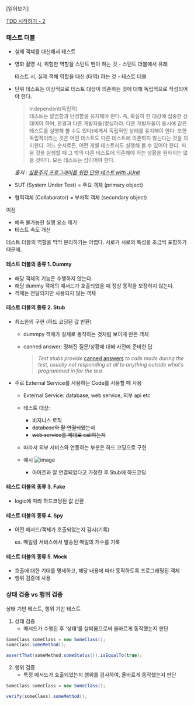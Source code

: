 [읽어보기]

[TDD 시작하기 - 2](http://haah.kr/2019/04/21/tdd-beginners-2/)



### 테스트 더블

* 실제 객체를 대신해서 테스트

* 영화 촬영 시, 위험한 역할을 스턴트 맨이 하는 것 - 스턴트 더블에서 유래

  테스트 시, 실제 객체 역할을 대신 (대역) 하는 것 - 테스트 더블

* 단위 테스트는 이상적으로 테스트 대상이 의존하는 것에 대해 독립적으로 작성되어야 한다.

  > Independent(독립적)  
  테스트는 깔끔함과 단정함을 유지해야 한다. 즉, 확실히 한 대강에 집중한 상태여야 하며, 환경과 다른 개발자들(명심하라. 다른 개발자들이 동시에 같은 테스트를 실행해 볼 수도 있다)에게서 독립적인 상태를 유지해야 한다.
  또한 독립적이라는 것은 어떤 테스트도 다른 테스트에 의존하지 않는다는 것을 의미한다. 어느 순서로든, 어떤 개별 테스트라도 실행해 볼 수 있어야 한다. 처음 것을 실행할 때 그 밖의 다른 테스트에 의존해야 하는 상황을 원하지는 않을 것이다.
  모든 테스트는 섬이어야 한다.

  *출처 :* [*실용주의 프로그래머를 위한 단위 테스트 with JUnit*](http://www.yes24.com/24/goods/1428559?scode=032&OzSrank=6)



* SUT (System Under Test) = 주요 객체 (primary object)

* 협력객체 (Collaborator) = 부차적 객체 (secondary object)

  

이점

* 예측 불가능한 실행 요소 제거
* 테스트 속도 개선



테스트 더블의 역할을 딱딱 분리하기는 어렵다. 서로가 서로의 특성을 조금씩 포함하기 때문에.

#### 테스트 더블의 종류 1. Dummy

* 해당 객체의 기능은 수행하지 않는다.
* 해당 dummy 객체의 매서드가 호출되었을 때 정상 동작을 보장하지 않는다.
* 객체는 전달되지만 사용되지 않는 객체

#### 테스트 더블의 종류 2. Stub

* 최소한의 구현 (하드 코딩된 값 반환)

  * dummpy 객체가 실제로 동작하는 것처럼 보이게 만든 객체

  * canned answer: 정해진 질문/상황에 대해 사전에 준비한 답

    > *Test stubs provide* [canned answers](https://en.wikipedia.org/wiki/Canned_response) *to calls made during the test, usually not responding at all to anything outside what’s programmed in for the test.*

* 주로 External Service를 사용하는 Code를 사용할 때 사용

  * External Service: database, web service, 외부 api etc

  * 테스트 대상: 

    * 비지니스 로직
    * ~~database와 잘 연결되었는지~~
    * ~~web service를 제대로 call하는지~~

  * 따라서 외부 서비스와 연동하는 부분은 하드 코딩으로 구현

  * 예시
    ![image](https://user-images.githubusercontent.com/37133536/77229936-10f5bb80-6bd4-11ea-9a43-9a71a4c527e3.png)
    * 아마존과 잘 연결되었다고 가정한 후 Stub에 하드코딩

      

#### 테스트 더블의 종류 3. Fake

* logic에 따라 하드코딩된 값 반환

#### 테스트 더블의 종류 4. Spy

* 어떤 메서드/객체가 호출되었는지 감시(기록)

  ex. 메일링 서비스에서 발송된 메일의 개수를 기록

#### 테스트 더블의 종류 5. Mock

* 호출에 대한 기대를 명세하고, 해당 내용에 따라 동작하도록 프로그래밍된 객체
* 행위 검증에 사용



### 상태 검증 vs 행위 검증

상태 기반 테스트, 행위 기반 테스트



1. 상태 검증
   * 메서드가 수행된 후 '상태'를 살펴봄으로써 올바르게 동작했는지 판단

```JAVA
SomeClass someClass = new SomeClass();
someClass.someMethod();

assertThat(someMethod.someStatus()).isEqualTo(true);
```



2. 행위 검증
   * 특정 메서드가 호출되었는지 행위를 검사하여, 올바르게 동작했는지 판단

```JAVA
SomeClass someClass = new SomeClass();

verify(someClass).someMethod();
```

